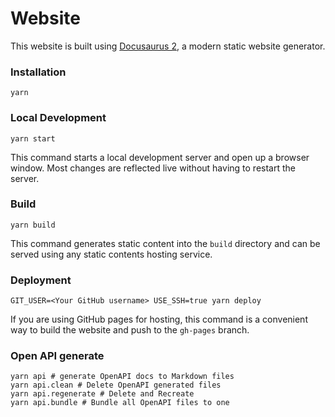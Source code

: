 # Website

This website is built using [Docusaurus 2](https://v2.docusaurus.io/), a modern static website generator.

### Installation

```shell script
yarn
```

### Local Development

```shell script
yarn start
```

This command starts a local development server and open up a browser window. Most changes are reflected live without having to restart the server.

### Build

```shell script
yarn build
```

This command generates static content into the `build` directory and can be served using any static contents hosting service.

### Deployment

```
GIT_USER=<Your GitHub username> USE_SSH=true yarn deploy
```

If you are using GitHub pages for hosting, this command is a convenient way to build the website and push to the `gh-pages` branch.


### Open API generate

```shell
yarn api # generate OpenAPI docs to Markdown files
yarn api.clean # Delete OpenAPI generated files
yarn api.regenerate # Delete and Recreate
yarn api.bundle # Bundle all OpenAPI files to one 
```